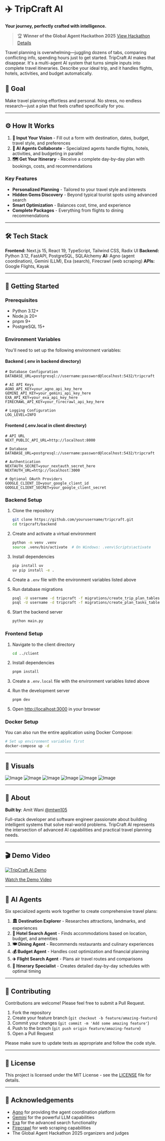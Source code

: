 # ✈️ TripCraft AI

**Your journey, perfectly crafted with intelligence.**

> 🏆 **Winner of the Global Agent Hackathon 2025**
> [View Hackathon Details](https://github.com/global-agent-hackathon/global-agent-hackathon-may-2025)

Travel planning is overwhelming—juggling dozens of tabs, comparing conflicting info, spending hours just to get started. TripCraft AI makes that disappear. It's a multi-agent AI system that turns simple inputs into complete travel itineraries. Describe your ideal trip, and it handles flights, hotels, activities, and budget automatically.

## 🎯 Goal

Make travel planning effortless and personal. No stress, no endless research—just a plan that feels crafted specifically for you.

---

## ⚙️ How It Works

1. **🎯 Input Your Vision** - Fill out a form with destination, dates, budget, travel style, and preferences
2. **🤖 AI Agents Collaborate** - Specialized agents handle flights, hotels, activities, and budgeting in parallel
3. **🗺️ Get Your Itinerary** - Receive a complete day-by-day plan with bookings, costs, and recommendations

### Key Features
- **Personalized Planning** - Tailored to your travel style and interests
- **Hidden Gems Discovery** - Beyond typical tourist spots using advanced search
- **Smart Optimization** - Balances cost, time, and experience
- **Complete Packages** - Everything from flights to dining recommendations

---

## 🛠️ Tech Stack

**Frontend:** Next.js 15, React 19, TypeScript, Tailwind CSS, Radix UI
**Backend:** Python 3.12, FastAPI, PostgreSQL, SQLAlchemy
**AI:** Agno (agent coordination), Gemini (LLM), Exa (search), Firecrawl (web scraping)
**APIs:** Google Flights, Kayak

---

## 🚀 Getting Started

### Prerequisites

- Python 3.12+
- Node.js 20+
- pnpm 9+
- PostgreSQL 15+

### Environment Variables

You'll need to set up the following environment variables:

#### Backend (.env in backend directory)
```
# Database Configuration
DATABASE_URL=postgresql://username:password@localhost:5432/tripcraft

# AI API Keys
AGNO_API_KEY=your_agno_api_key_here
GEMINI_API_KEY=your_gemini_api_key_here
EXA_API_KEY=your_exa_api_key_here
FIRECRAWL_API_KEY=your_firecrawl_api_key_here

# Logging Configuration
LOG_LEVEL=INFO
```

#### Frontend (.env.local in client directory)
```
# API URL
NEXT_PUBLIC_API_URL=http://localhost:8000

# Database
DATABASE_URL=postgresql://username:password@localhost:5432/tripcraft

# Authentication
NEXTAUTH_SECRET=your_nextauth_secret_here
NEXTAUTH_URL=http://localhost:3000

# Optional OAuth Providers
GOOGLE_CLIENT_ID=your_google_client_id
GOOGLE_CLIENT_SECRET=your_google_client_secret
```

### Backend Setup

1. Clone the repository
   ```bash
   git clone https://github.com/yourusername/tripcraft.git
   cd tripcraft/backend
   ```

2. Create and activate a virtual environment
   ```bash
   python -m venv .venv
   source .venv/bin/activate  # On Windows: .venv\Scripts\activate
   ```

3. Install dependencies
   ```bash
   pip install uv
   uv pip install -e .
   ```

4. Create a `.env` file with the environment variables listed above

5. Run database migrations
   ```bash
   psql -U username -d tripcraft -f migrations/create_trip_plan_tables.sql
   psql -U username -d tripcraft -f migrations/create_plan_tasks_table.sql
   ```

6. Start the backend server
   ```bash
   python main.py
   ```

### Frontend Setup

1. Navigate to the client directory
   ```bash
   cd ../client
   ```

2. Install dependencies
   ```bash
   pnpm install
   ```

3. Create a `.env.local` file with the environment variables listed above

4. Run the development server
   ```bash
   pnpm dev
   ```

5. Open [http://localhost:3000](http://localhost:3000) in your browser

### Docker Setup

You can also run the entire application using Docker Compose:

```bash
# Set up environment variables first
docker-compose up -d
```

---

## 📸 Visuals

![Image](https://github.com/user-attachments/assets/5fae2938-6d2c-4fc7-86be-d22bb84729a6)
![Image](https://github.com/user-attachments/assets/1bd6e98f-ae32-47be-90a0-23ee6f06c613)
![Image](https://github.com/user-attachments/assets/45db7d19-67ca-4c92-985f-79a7cb976b1c)
![Image](https://github.com/user-attachments/assets/7a06c3de-281d-4820-a517-ea81137289d7)
![Image](https://github.com/user-attachments/assets/523f0d02-8a72-4709-b3d4-5102f1d1b950)
![Image](https://github.com/user-attachments/assets/dbab944a-7678-4eae-9ead-05f15c3de407)

---

## 👥 About

**Built by**: Amit Wani [@mtwn105](https://github.com/mtwn105)

Full-stack developer and software engineer passionate about building intelligent systems that solve real-world problems. TripCraft AI represents the intersection of advanced AI capabilities and practical travel planning needs.

---

## 🎬 Demo Video

[![TripCraft AI Demo](https://img.youtube.com/vi/eTll7EdQyY8/0.jpg)](https://youtu.be/eTll7EdQyY8)

[Watch the Demo Video](https://youtu.be/eTll7EdQyY8)

---

## 🤖 AI Agents

Six specialized agents work together to create comprehensive travel plans:

1. **🏛️ Destination Explorer** - Researches attractions, landmarks, and experiences
2. **🏨 Hotel Search Agent** - Finds accommodations based on location, budget, and amenities
3. **🍽️ Dining Agent** - Recommends restaurants and culinary experiences
4. **💰 Budget Agent** - Handles cost optimization and financial planning
5. **✈️ Flight Search Agent** - Plans air travel routes and comparisons
6. **📅 Itinerary Specialist** - Creates detailed day-by-day schedules with optimal timing

---

## 🤝 Contributing

Contributions are welcome! Please feel free to submit a Pull Request.

1. Fork the repository
2. Create your feature branch (`git checkout -b feature/amazing-feature`)
3. Commit your changes (`git commit -m 'Add some amazing feature'`)
4. Push to the branch (`git push origin feature/amazing-feature`)
5. Open a Pull Request

Please make sure to update tests as appropriate and follow the code style.

---

## 📄 License

This project is licensed under the MIT License - see the [LICENSE](LICENSE) file for details.

---

## 🙏 Acknowledgements

- [Agno](https://agno.ai) for providing the agent coordination platform
- [Gemini](https://ai.google.dev/) for the powerful LLM capabilities
- [Exa](https://exa.ai) for the advanced search functionality
- [Firecrawl](https://firecrawl.dev) for web scraping capabilities
- The Global Agent Hackathon 2025 organizers and judges
